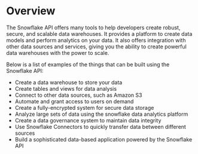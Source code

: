 # Overview

The Snowflake API offers many tools to help developers create robust, secure,
and scalable data warehouses. It provides a platform to create data models and
perform analytics on your data. It also offers integration with other data
sources and services, giving you the ability to create powerful data warehouses
with the power to scale.

Below is a list of examples of the things that can be built using the Snowflake
API:

- Create a data warehouse to store your data
- Create tables and views for data analysis
- Connect to other data sources, such as Amazon S3
- Automate and grant access to users on demand
- Create a fully-encrypted system for secure data storage
- Analyze large sets of data using the snowflake data analytics platform
- Create a data governance system to maintain data integrity
- Use Snowflake Connectors to quickly transfer data between different sources
- Build a sophisticated data-based application powered by the Snowflake API
